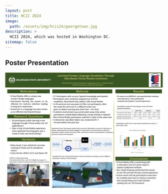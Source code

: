 ```yaml
---
layout: post
title: HCII 2024
image: 
  path: /assets/img/hcii24/georgetown.jpg
description: >
  HCII 2024, which was hosted in Washington DC.
sitemap: false
---
```


## Poster Presentation
<img src="/assets/img/hcii24/HCII-Poster.jpg" alt="HCIIPoster"/>
